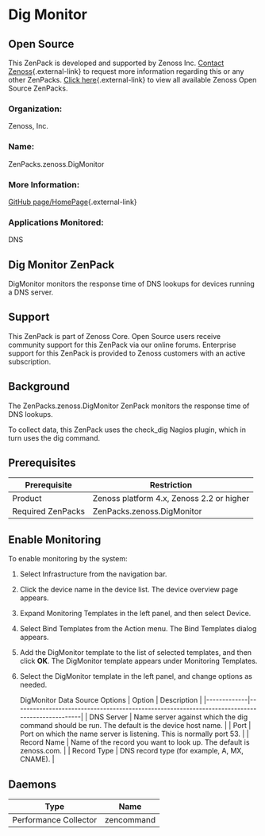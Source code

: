 # Dig Monitor

## Open Source

This ZenPack is developed and supported by Zenoss Inc. [Contact Zenoss](https://tryit.zenoss.com/zenpack-contact/){.external-link} to
request more information regarding this or any other ZenPacks. [Click here](https://zenoss.com/product/zenpacks?f%5B0%5D=im_field_zenpack_category:1091){.external-link}
to view all available Zenoss Open Source ZenPacks.

### Organization:

Zenoss, Inc.

### Name:

ZenPacks.zenoss.DigMonitor

### More Information:

[GitHub page/HomePage](http://community.zenoss.org/docs/DOC-3393){.external-link}

### Applications Monitored:

DNS

## Dig Monitor ZenPack

DigMonitor monitors the response time of DNS lookups for devices running
a DNS server.

## Support

This ZenPack is part of Zenoss Core. Open Source users receive community
support for this ZenPack via our online forums. Enterprise support for
this ZenPack is provided to Zenoss customers with an active
subscription.

## Background

The ZenPacks.zenoss.DigMonitor ZenPack monitors the response time of DNS
lookups.

To collect data, this ZenPack uses the check_dig Nagios plugin, which in
turn uses the dig command.

## Prerequisites

| Prerequisite      | Restriction                               |
|-------------------|-------------------------------------------|
| Product           | Zenoss platform 4.x, Zenoss 2.2 or higher |
| Required ZenPacks | ZenPacks.zenoss.DigMonitor                |

## Enable Monitoring

To enable monitoring by the system:

1.  Select Infrastructure from the navigation bar.
2.  Click the device name in the device list. The device overview page
    appears.
3.  Expand Monitoring Templates in the left panel, and then select
    Device.
4.  Select Bind Templates from the Action menu. The Bind Templates
    dialog appears.
5.  Add the DigMonitor template to the list of selected templates, and
    then click **OK**. The DigMonitor template appears under Monitoring
    Templates.
6.  Select the DigMonitor template in the left panel, and change options
    as needed.

    DigMonitor Data Source Options
    | Option      | Description                                                                                   |
    |-------------|-----------------------------------------------------------------------------------------------|
    | DNS Server  | Name server against which the dig command should be run. The default is the device host name. |
    | Port        | Port on which the name server is listening. This is normally port 53.                         |
    | Record Name | Name of the record you want to look up. The default is zenoss.com.                            |
    | Record Type | DNS record type (for example, A, MX, CNAME).                                                  |

## Daemons

| Type                  | Name       |
|-----------------------|------------|
| Performance Collector | zencommand |
